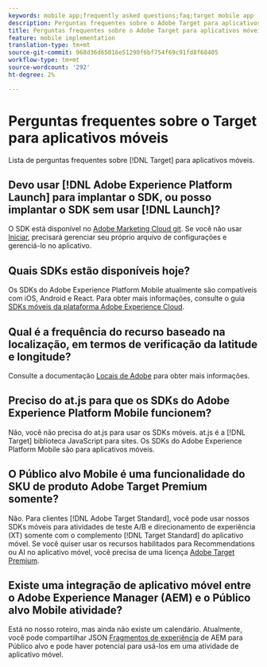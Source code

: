 ```yaml
---
keywords: mobile app;frequently asked questions;faq;target mobile app
description: Perguntas frequentes sobre o Adobe Target para aplicativos móveis.
title: Perguntas frequentes sobre o Adobe Target para aplicativos móveis
feature: mobile implementation
translation-type: tm+mt
source-git-commit: 968d36d65016e51290f6bf754f69c91fd8f68405
workflow-type: tm+mt
source-wordcount: '292'
ht-degree: 2%

---
```



# Perguntas frequentes sobre o Target para aplicativos móveis

Lista de perguntas frequentes sobre [!DNL Target] para aplicativos móveis.

## Devo usar [!DNL Adobe Experience Platform Launch] para implantar o SDK, ou posso implantar o SDK sem usar [!DNL Launch]?

O SDK está disponível no [Adobe Marketing Cloud git](https://github.com/Adobe-Marketing-Cloud/acp-sdks/). Se você não usar [Iniciar](https://experienceleague.adobe.com/docs/launch/using/overview.html), precisará gerenciar seu próprio arquivo de configurações e gerenciá-lo no aplicativo.

## Quais SDKs estão disponíveis hoje?

Os SDKs do Adobe Experience Platform Mobile atualmente são compatíveis com iOS, Android e React. Para obter mais informações, consulte o guia [SDKs móveis da plataforma Adobe Experience Cloud](https://aep-sdks.gitbook.io/docs/).

## Qual é a frequência do recurso baseado na localização, em termos de verificação da latitude e longitude?

Consulte a documentação [Locais de Adobe](https://placesdocs.com/places-services-by-adobe-documentation/) para obter mais informações.

## Preciso do at.js para que os SDKs do Adobe Experience Platform Mobile funcionem?

Não, você não precisa do at.js para usar os SDKs móveis. at.js é a [!DNL Target] biblioteca JavaScript para sites. Os SDKs do Adobe Experience Platform Mobile são para aplicativos móveis.

## O Público alvo Mobile é uma funcionalidade do SKU de produto Adobe Target Premium somente?

Não. Para clientes [!DNL Adobe Target Standard], você pode usar nossos SDKs móveis para atividades de teste A/B e direcionamento de experiência (XT) somente com o complemento [!DNL Target Standard] do aplicativo móvel. Se você quiser usar os recursos habilitados para Recommendations ou AI no aplicativo móvel, você precisa de uma licença [Adobe Target Premium](/help/c-intro/intro.md#premium).

## Existe uma integração de aplicativo móvel entre o Adobe Experience Manager (AEM) e o Público alvo Mobile atividade?

Está no nosso roteiro, mas ainda não existe um calendário. Atualmente, você pode compartilhar JSON [Fragmentos de experiência](/help/c-experiences/c-manage-content/aem-experience-fragments.md) de AEM para Público alvo e pode haver potencial para usá-los em uma atividade de aplicativo móvel.
